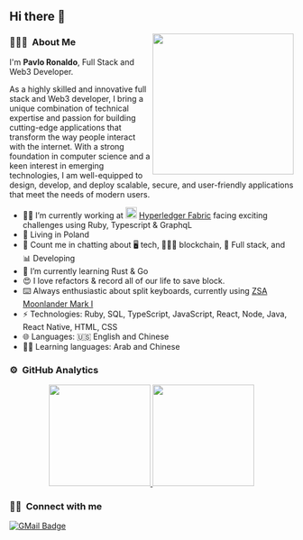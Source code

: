 ## Hi there 👋

<img src="https://ucarecdn.com/3a88c8ed-40ad-4ab8-827b-d6c1b1a50ace/typing.gif" align="right" width="250" />

### 👨🏻‍💻 &nbsp;About Me

I'm **Pavlo Ronaldo**, Full Stack and Web3 Developer.

As a highly skilled and innovative full stack and Web3 developer, I bring a unique combination of technical expertise and passion for building cutting-edge applications that transform the way people interact with the internet. With a strong foundation in computer science and a keen interest in emerging technologies, I am well-equipped to design, develop, and deploy scalable, secure, and user-friendly applications that meet the needs of modern users.

- 👨‍💻 I’m currently working at <img src="https://ucarecdn.com/974251ab-f294-4dfe-82f1-bff3d3b13649/faviconpotloc1.png" width="20" /> [Hyperledger Fabric](https://www.hyperledger.org/) facing exciting challenges using Ruby, Typescript & GraphqL
- 🏡 Living in Poland
- 💬 Count me in chatting about 🖥️ tech, 🧑🏻‍🚀 blockchain, 🥋 Full stack, and 📊 Developing
- 📖 I’m currently learning Rust & Go
- 😍 I love refactors & record all of our life to save block.
- ⌨️ Always enthusiastic about split keyboards, currently using [ZSA Moonlander Mark I](https://www.zsa.io/moonlander/)
- ⚡ Technologies: Ruby, SQL, TypeScript, JavaScript, React, Node, Java, React Native, HTML, CSS
- 🌐 Languages: 🇺🇸 English and Chinese
- ✍🏻 Learning languages: Arab and Chinese

### ⚙️ &nbsp;GitHub Analytics

<p align="center">
<a href="https://github.com/vitorgultzgoff">
  <img height="180em" src="https://github-readme-stats-eight-theta.vercel.app/api?username=hotman727&show_icons=true&theme=algolia&include_all_commits=true"/>
  <img height="180em" src="https://github-readme-stats-eight-theta.vercel.app/api/top-langs/?username=hotman727&layout=compact&langs_count=8&theme=algolia"/>
</a>
</p>

### 🤝🏻 &nbsp;Connect with me

[![GMail Badge](https://img.shields.io/badge/Gmail-D14836?style=for-the-badge&logo=gmail&logoColor=white)](mailto:hotman727@gmail.com)
